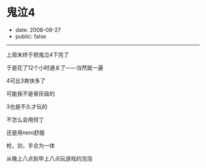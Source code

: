 # 鬼泣4

- date: 2008-08-27
- public: false

--------------------------


上周末终于把鬼泣4下完了

于是花了12个小时通关了——当然就一遍

4可比3爽快多了

可能我不是骨灰级的

3也是不久才玩的

不怎么会用但丁

还是用nero舒服

枪，剑，手合为一体


从晚上八点到早上八点玩游戏的泡泡
